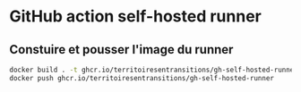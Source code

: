 # GitHub action self-hosted runner

## Constuire et pousser l'image du runner

```sh
docker build . -t ghcr.io/territoiresentransitions/gh-self-hosted-runner --platform linux/amd64
docker push ghcr.io/territoiresentransitions/gh-self-hosted-runner
```
